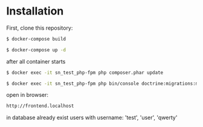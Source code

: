 # Installation

First, clone this repository:

```bash
$ docker-compose build
```

```bash
$ docker-compose up -d
```
after all container starts
```bash
$ docker exec -it sn_test_php-fpm php composer.phar update
```

```bash
$ docker exec -it sn_test_php-fpm php bin/console doctrine:migrations:migrate -n
```
open in browser:
```bash
http://frontend.localhost
```

in database already exist users with username: 'test', 'user', 'qwerty'


